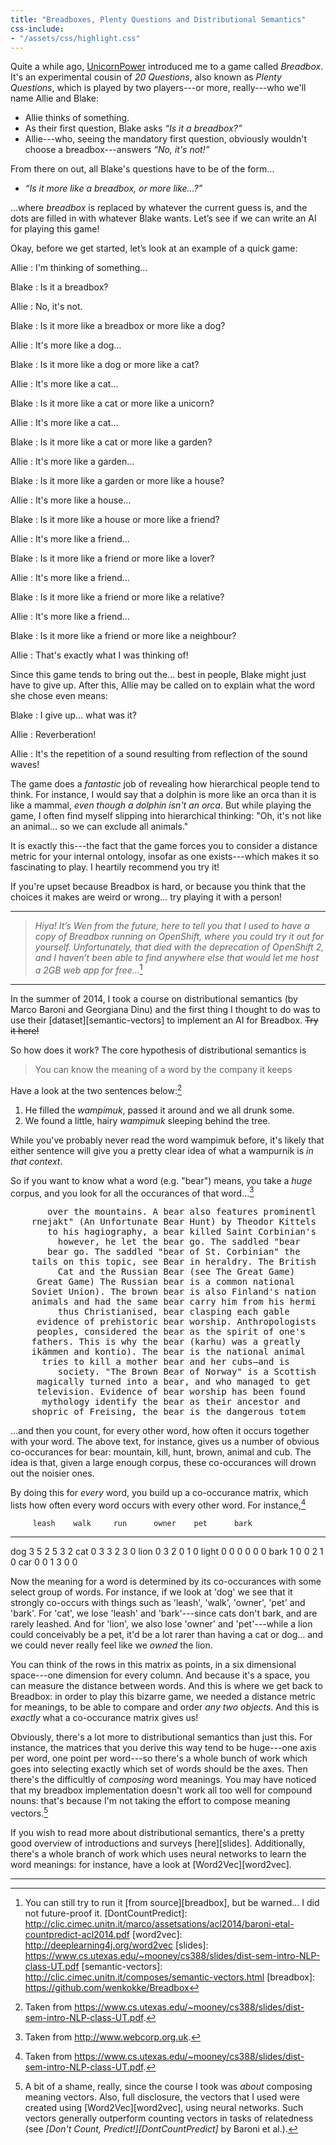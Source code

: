 ```yaml
---
title: "Breadboxes, Plenty Questions and Distributional Semantics"
css-include:
- "/assets/css/highlight.css"
---
```


Quite a while ago, [UnicornPower](https://github.com/UnicornPower) introduced me to a game called *Breadbox*. It's an experimental cousin of *20 Questions*, also known as *Plenty Questions*, which is played by two players---or more, really---who we'll name Allie and Blake:

  - Allie thinks of something.
  - As their first question, Blake asks *“Is it a breadbox?”*
  - Allie---who, seeing the mandatory first question, obviously wouldn't choose a breadbox---answers *“No, it's not!”*

From there on out, all Blake's questions have to be of the form…

  - *“Is it more like a breadbox, or more like…?”*

…where *breadbox* is replaced by whatever the current guess is, and the dots are filled in with whatever Blake wants. Let’s see if we can write an AI for playing this game!

<!--more-->

Okay, before we get started, let’s look at an example of a quick game:

Allie
: I'm thinking of something…

Blake
: Is it a breadbox?

Allie
: No, it's not.

Blake
: Is it more like a breadbox or more like a dog?

Allie
: It's more like a dog…

Blake
: Is it more like a dog or more like a cat?

Allie
: It's more like a cat…

Blake
: Is it more like a cat or more like a unicorn?

Allie
: It's more like a cat…

Blake
: Is it more like a cat or more like a garden?

Allie
: It's more like a garden…

Blake
: Is it more like a garden or more like a house?

Allie
: It's more like a house…

Blake
: Is it more like a house or more like a friend?

Allie
: It's more like a friend…

Blake
: Is it more like a friend or more like a lover?

Allie
: It's more like a friend…

Blake
: Is it more like a friend or more like a relative?

Allie
: It's more like a friend…

Blake
: Is it more like a friend or more like a neighbour?

Allie
: That's exactly what I was thinking of!

Since this game tends to bring out the… best in people, Blake might
just have to give up. After this, Allie may be called on to explain
what the word she chose even means:

Blake
: I give up… what was it?

Allie
: Reverberation!

Allie
: It's the repetition of a sound resulting from reflection of the sound waves!

The game does a *fantastic* job of revealing how hierarchical people tend to think. For instance, I would say that a dolphin is more like an orca than it is like a mammal, *even though a dolphin isn't an orca*. But while playing the game, I often find myself slipping into hierarchical thinking: "Oh, it's not like an animal… so we can exclude all animals."

It is exactly this---the fact that the game forces you to consider a distance metric for your internal ontology, insofar as one exists---which makes it so fascinating to play. I heartily recommend you try it!

If you're upset because Breadbox is hard, or because you think that the choices it makes are weird or wrong… try playing it with a person!

---

> *Hiya! It’s Wen from the future, here to tell you that I used to have a copy of Breadbox running on OpenShift, where you could try it out for yourself. Unfortunately, that died with the deprecation of OpenShift 2, and I haven’t been able to find anywhere else that would let me host a 2GB web app for free…*[^source]

---

In the summer of 2014, I took a course on distributional semantics (by Marco Baroni and Georgiana Dinu) and the first thing I thought to do was to use their [dataset][semantic-vectors] to implement an AI for Breadbox. ~~Try it here!~~

So how does it work? The core hypothesis of distributional semantics is

> You can know the meaning of a word by the company it keeps

Have a look at the two sentences below:[^wampimuk]

 1. He filled the *wampimuk*, passed it around and we all drunk some.
 2. We found a little, hairy *wampimuk* sleeping behind the tree.

While you've probably never read the word wampimuk before, it's likely that either sentence will give you a pretty clear idea of what a wampurnik is *in that context*.

So if you want to know what a word (e.g. "bear") means, you take a *huge* corpus, and you look for all the occurances of that word…[^webcorp]

<pre class="highlight">
       over the mountains. A <span class="s">bear</span> also features prominentl
    rnejakt" (An Unfortunate <span class="s">Bear</span> Hunt) by Theodor Kittels
       to his hagiography, a <span class="s">bear</span> killed Saint Corbinian's
         however, he let the <span class="s">bear</span> go. The saddled "bear
       bear go. The saddled "<span class="s">bear</span> of St. Corbinian" the
    tails on this topic, see <span class="s">Bear</span> in heraldry. The British
         Cat and the Russian <span class="s">Bear</span> (see The Great Game)
     Great Game) The Russian <span class="s">bear</span> is a common national
    Soviet Union). The brown <span class="s">bear</span> is also Finland's nation
    animals and had the same <span class="s">bear</span> carry him from his hermi
         thus Christianised, <span class="s">bear</span> clasping each gable
     evidence of prehistoric <span class="s">bear</span> worship. Anthropologists
     peoples, considered the <span class="s">bear</span> as the spirit of one's
    fathers. This is why the <span class="s">bear</span> (karhu) was a greatly
    ikämmen and kontio). The <span class="s">bear</span> is the national animal
      tries to kill a mother <span class="s">bear</span> and her cubs—and is
         society. "The Brown <span class="s">Bear</span> of Norway" is a Scottish
     magically turned into a <span class="s">bear</span>, and who managed to get
     television. Evidence of <span class="s">bear</span> worship has been found
      mythology identify the <span class="s">bear</span> as their ancestor and
    shopric of Freising, the <span class="s">bear</span> is the dangerous totem
</pre>

…and then you count, for every other word, how often it occurs together with your word. The above text, for instance, gives us a number of obvious co-occurances for bear: mountain, kill, hunt, brown, animal and cub. The idea is that, given a large enough corpus, these co-occurances will drown out the noisier ones.

By doing this for *every* word, you build up a co-occurance matrix, which lists how often every word occurs with every other word. For instance,[^wampimuk]

         leash    walk     run      owner    pet      bark
-------  -------  -------  -------  -------  -------  -------
dog      3        5        2        5        3        2
cat      0        3        3        2        3        0
lion     0        3        2        0        1        0
light    0        0        0        0        0        0
bark     1        0        0        2        1        0
car      0        0        1        3        0        0

Now the meaning for a word is determined by its co-occurances with some select group of words. For instance, if we look at 'dog' we see that it strongly co-occurs with things such as 'leash', 'walk', 'owner', 'pet' and 'bark'. For 'cat', we lose 'leash' and 'bark'---since cats don't bark, and are rarely leashed. And for 'lion', we also lose 'owner' and 'pet'---while a lion could conceivably be a pet, it'd be a lot rarer than having a cat or dog… and we could never really feel like we *owned* the lion.

You can think of the rows in this matrix as points, in a six dimensional space---one dimension for every column. And because it's a space, you can measure the distance between words. And this is where we get back to Breadbox: in order to play this bizarre game, we needed a distance metric for meanings, to be able to compare and order *any two objects*. And this is *exactly* what a co-occurance matrix gives us!

Obviously, there's a lot more to distributional semantics than just this. For instance, the matrices that you derive this way tend to be huge---one axis per word, one point per word---so there's a whole bunch of work which goes into selecting exactly which set of words should be the axes. Then there's the difficultly of *composing* word meanings. You may have noticed that my breadbox implementation doesn't work all too well for compound nouns: that's because I'm not taking the effort to compose meaning vectors.[^abitofashame]

If you wish to read more about distributional semantics, there's a pretty good overview of introductions and surveys [here][slides]. Additionally, there's a whole branch of work which uses neural networks to learn the word meanings: for instance, have a look at [Word2Vec][word2vec].

---

[^source]: You can still try to run it [from source][breadbox], but be warned… I did not future-proof it.
[DontCountPredict]: http://clic.cimec.unitn.it/marco/assetsations/acl2014/baroni-etal-countpredict-acl2014.pdf
[word2vec]: http://deeplearning4j.org/word2vec
[slides]: https://www.cs.utexas.edu/~mooney/cs388/slides/dist-sem-intro-NLP-class-UT.pdf
[semantic-vectors]: http://clic.cimec.unitn.it/composes/semantic-vectors.html
[breadbox]: https://github.com/wenkokke/Breadbox
[^wampimuk]: Taken from <https://www.cs.utexas.edu/~mooney/cs388/slides/dist-sem-intro-NLP-class-UT.pdf>.
[^webcorp]: Taken from <http://www.webcorp.org.uk>.
[^abitofashame]: A bit of a shame, really, since the course I took was *about* composing meaning vectors. Also, full disclosure, the vectors that I used were created using [Word2Vec][word2vec], using neural networks. Such vectors generally outperform counting vectors in tasks of relatedness (see *[Don't Count, Predict!][DontCountPredict]* by Baroni et al.).
